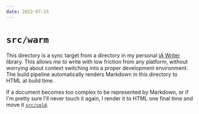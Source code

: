 ```yaml
---
date: 2022-07-15
---
```


# `src/warm`

This directory is a sync target from a directory in my personal [iA
Writer](https://ia.net/writer) library. This allows me to write with low
friction from any platform, without worrying about context switching into a
proper development environment. The build pipeline automatically renders
Markdown in this directory to HTML at build time.

If a document becomes too complex to be represented by Markdown, or if I'm
pretty sure I'll never touch it again, I render it to HTML one final time and
move it [`src/cold`](../cold).
